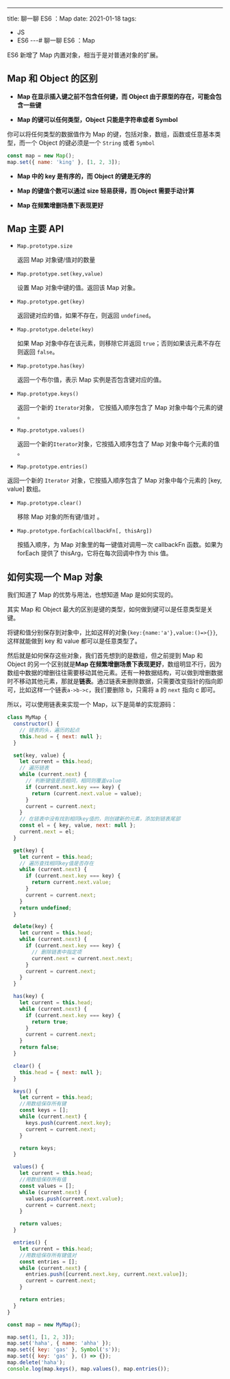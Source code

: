 ---
title: 聊一聊 ES6 ：Map
date: 2021-01-18
tags:
  - JS
  - ES6
---# 聊一聊 ES6 ：Map

ES6 新增了 Map 内置对象，相当于是对普通对象的扩展。

## Map 和 Object 的区别

- **Map 在显示插入键之前不包含任何键，而 Object 由于原型的存在，可能会包含一些键**

- **Map 的键可以任何类型，Object 只能是字符串或者 Symbol**

你可以将任何类型的数据值作为 Map 的键，包括对象，数组，函数或任意基本类型，而一个 Object 的键必须是一个 `String` 或者 `Symbol`

```js
const map = new Map();
map.set({ name: 'king' }, [1, 2, 3]);
```

- **Map 中的 key 是有序的，而 Object 的键是无序的**

- **Map 的键值个数可以通过 size 轻易获得，而 Object 需要手动计算**

- **Map 在频繁增删场景下表现更好**

## Map 主要 API

- `Map.prototype.size`

  返回 Map 对象键/值对的数量

- `Map.prototype.set(key,value)`

  设置 Map 对象中键的值。返回该 Map 对象。

- `Map.prototype.get(key)`

  返回键对应的值，如果不存在，则返回 `undefined`。

- `Map.prototype.delete(key)`

  如果 Map 对象中存在该元素，则移除它并返回 `true`；否则如果该元素不存在则返回 `false`。

- `Map.prototype.has(key)`

  返回一个布尔值，表示 Map 实例是否包含键对应的值。

- `Map.prototype.keys()`

  返回一个新的 `Iterator`对象， 它按插入顺序包含了 Map 对象中每个元素的键 。

- `Map.prototype.values()`

  返回一个新的`Iterator`对象，它按插入顺序包含了 Map 对象中每个元素的值 。

- `Map.prototype.entries()`

返回一个新的 `Iterator` 对象，它按插入顺序包含了 Map 对象中每个元素的 [key, value] 数组。

- `Map.prototype.clear()`

  移除 Map 对象的所有键/值对 。

- `Map.prototype.forEach(callbackFn[, thisArg])`

  按插入顺序，为 Map 对象里的每一键值对调用一次 callbackFn 函数。如果为 forEach 提供了 thisArg，它将在每次回调中作为 this 值。

## 如何实现一个 Map 对象

我们知道了 Map 的优势与用法，也想知道 Map 是如何实现的。

其实 Map 和 Object 最大的区别是键的类型，如何做到键可以是任意类型是关键。

将键和值分别保存到对象中，比如这样的对象`{key:{name:'a'},value:()=>{}}`,这样就能做到 key 和 value 都可以是任意类型了。

然后就是如何保存这些对象，我们首先想到的是数组，但之前提到 Map 和 Object 的另一个区别就是**Map 在频繁增删场景下表现更好**，数组明显不行，因为数组中数据的增删往往需要移动其他元素。还有一种数据结构，可以做到增删数据时不移动其他元素，那就是**链表**。通过链表来删除数据，只需要改变指针的指向即可，比如这样一个链表`a->b->c`，我们要删除 b，只需将 a 的 `next` 指向 c 即可。

所以，可以使用链表来实现一个 Map，以下是简单的实现源码：

```js
class MyMap {
  constructor() {
    // 链表的头，遍历的起点
    this.head = { next: null };
  }

  set(key, value) {
    let current = this.head;
    // 遍历链表
    while (current.next) {
      // 判断键值是否相同，相同则覆盖value
      if (current.next.key === key) {
        return (current.next.value = value);
      }
      current = current.next;
    }
    // 在链表中没有找到相同key值的，则创建新的元素，添加到链表尾部
    const el = { key, value, next: null };
    current.next = el;
  }

  get(key) {
    let current = this.head;
    // 遍历查找相同key值是否存在
    while (current.next) {
      if (current.next.key === key) {
        return current.next.value;
      }
      current = current.next;
    }
    return undefined;
  }

  delete(key) {
    let current = this.head;
    while (current.next) {
      if (current.next.key === key) {
        // 删除链表中指定项
        current.next = current.next.next;
      }
      current = current.next;
    }
  }

  has(key) {
    let current = this.head;
    while (current.next) {
      if (current.next.key === key) {
        return true;
      }
      current = current.next;
    }
    return false;
  }

  clear() {
    this.head = { next: null };
  }

  keys() {
    let current = this.head;
    //用数组保存所有键
    const keys = [];
    while (current.next) {
      keys.push(current.next.key);
      current = current.next;
    }

    return keys;
  }

  values() {
    let current = this.head;
    //用数组保存所有值
    const values = [];
    while (current.next) {
      values.push(current.next.value);
      current = current.next;
    }

    return values;
  }

  entries() {
    let current = this.head;
    //用数组保存所有键值对
    const entries = [];
    while (current.next) {
      entries.push([current.next.key, current.next.value]);
      current = current.next;
    }

    return entries;
  }
}

const map = new MyMap();

map.set(1, [1, 2, 3]);
map.set('haha', { name: 'ahha' });
map.set({ key: 'gas' }, Symbol('s'));
map.set({ key: 'gas' }, () => {});
map.delete('haha');
console.log(map.keys(), map.values(), map.entries());
```
